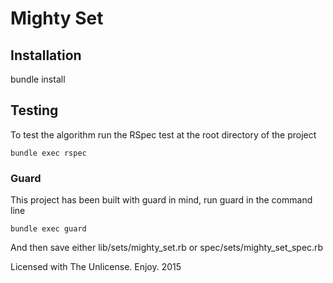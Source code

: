 # Mighty Set

## Installation
  bundle install

## Testing

To test the algorithm run the RSpec test at the root directory of the project

    bundle exec rspec

### Guard

This project has been built with guard in mind, run guard in the command line

    bundle exec guard

And then save either lib/sets/mighty_set.rb or spec/sets/mighty_set_spec.rb

Licensed with The Unlicense. Enjoy. 2015
